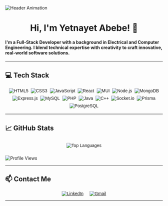 <img src="https://i.imgur.com/fDAkUZW.gif" alt="Header Animation">

<h1 align="center"> Hi, I'm Yetnayet Abebe! 👋</h1>

<h4>I'm a Full-Stack Developer with a background in Electrical and Computer Engineering. I blend technical expertise with creativity to craft innovative, real-world software solutions.</h4>

---

## 💻 Tech Stack

<div style="display: flex; flex-wrap: wrap; justify-content: center; font-family: Arial, sans-serif;">
  <img src="https://img.shields.io/badge/html5-%23E34F26.svg?&style=for-the-badge&logo=html5&logoColor=white" alt="HTML5" style="margin: 4px;">
  <img src="https://img.shields.io/badge/css3-%231572B6.svg?&style=for-the-badge&logo=css3&logoColor=white" alt="CSS3" style="margin: 4px;">
  <img src="https://img.shields.io/badge/javascript-%23323330.svg?&style=for-the-badge&logo=javascript&logoColor=%23F7DF1E" alt="JavaScript" style="margin: 4px;">
  <img src="https://img.shields.io/badge/react-%2320232a.svg?&style=for-the-badge&logo=react&logoColor=%2361DAFB" alt="React" style="margin: 4px;">
  <img src="https://img.shields.io/badge/mui-%230081CB.svg?&style=for-the-badge&logo=mui&logoColor=white" alt="MUI" style="margin: 4px;">
  <img src="https://img.shields.io/badge/node.js-%23339933.svg?&style=for-the-badge&logo=node-dot-js&logoColor=white" alt="Node.js" style="margin: 4px;">
  <img src="https://img.shields.io/badge/mongodb-%2347A248.svg?&style=for-the-badge&logo=mongodb&logoColor=white" alt="MongoDB" style="margin: 4px;">
  <img src="https://img.shields.io/badge/express.js-%23404d59.svg?&style=for-the-badge&logo=express&logoColor=%2361DAFB" alt="Express.js" style="margin: 4px;">
  <img src="https://img.shields.io/badge/mysql-%2300f.svg?&style=for-the-badge&logo=mysql&logoColor=white" alt="MySQL" style="margin: 4px;">
  <img src="https://img.shields.io/badge/php-%23777BB4.svg?&style=for-the-badge&logo=php&logoColor=white" alt="PHP" style="margin: 4px;">
  <img src="https://img.shields.io/badge/java-%23ED8B00.svg?&style=for-the-badge&logo=java&logoColor=white" alt="Java" style="margin: 4px;">
  <img src="https://img.shields.io/badge/c++-%2300599C.svg?&style=for-the-badge&logo=c%2B%2B&logoColor=white" alt="C++" style="margin: 4px;">
<img src="https://img.shields.io/badge/socket.io-%23404d59.svg?&style=for-the-badge&logo=socket.io&logoColor=white" alt="Socket.io" style="margin: 4px;">
  <img src="https://img.shields.io/badge/prisma-%2300f.svg?&style=for-the-badge&logo=prisma&logoColor=white" alt="Prisma" style="margin: 4px;">
  <img src="https://img.shields.io/badge/postgresql-%23336791.svg?&style=for-the-badge&logo=postgresql&logoColor=white" alt="PostgreSQL" style="margin: 4px;">
</div>

---

## 📈 GitHub Stats

<div style="display: flex; justify-content: space-around; flex-wrap: wrap; font-family: Arial, sans-serif;">
  <img src="https://github-readme-stats.vercel.app/api/top-langs/?username=YetuAb&layout=compact&theme=algolia" alt="Top Languages" style="margin: 10px; max-width: 45%;">
</div>

![Profile Views](https://komarev.com/ghpvc/?username=YetuAb&style=for-the-badge&color=blue)

---

## 📫 Contact Me

<div style="display: flex; justify-content: center; font-family: Arial, sans-serif;">
  <a href="https://www.linkedin.com/in/yetnayet-abebe-a86648245" style="margin: 0 10px;">
    <img src="https://img.shields.io/badge/LinkedIn-%230077B5.svg?&style=for-the-badge&logo=linkedin&logoColor=white" alt="LinkedIn">
  </a>
  <a href="mailto:yetnayet.abebe3@gmail.com" style="margin: 0 10px;">
    <img src="https://img.shields.io/badge/Gmail-D14836?style=for-the-badge&logo=gmail&logoColor=white" alt="Gmail">
  </a>
</div>

---
